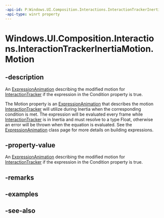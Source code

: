 ```yaml
---
-api-id: P:Windows.UI.Composition.Interactions.InteractionTrackerInertiaMotion.Motion
-api-type: winrt property
---
```


<!-- Property syntax
public Windows.UI.Composition.ExpressionAnimation Motion { get;  set; }
-->

# Windows.UI.Composition.Interactions.InteractionTrackerInertiaMotion.Motion

## -description
An [ExpressionAnimation](../windows.ui.composition/expressionanimation.md) describing the modified motion for [InteractionTracker](interactiontracker.md) if the expression in the Condition property is true.

The Motion property is an [ExpressionAnimation](../windows.ui.composition/expressionanimation.md) that describes the motion [InteractionTracker](interactiontracker.md) will utilize during Inertia when the corresponding condition is met. The expression will be evaluated every frame while [InteractionTracker](interactiontracker.md) is in Inertia and must resolve to a type Float, otherwise an error will be thrown when the equation is evaluated. See the [ExpressionAnimation](../windows.ui.composition/expressionanimation.md) class page for more details on building expressions.



## -property-value
An [ExpressionAnimation](../windows.ui.composition/expressionanimation.md) describing the modified motion for [InteractionTracker](interactiontracker.md) if the expression in the Condition property is true.

## -remarks

## -examples

## -see-also
